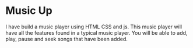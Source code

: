 # Music Up
I have build a music player using HTML CSS and js. This music player will have all the features found in a typical music player. You will be able to add, play, pause and seek songs that have been added.
